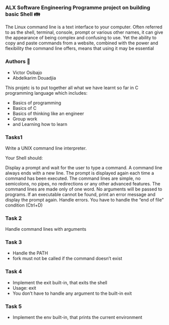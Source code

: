 ### ALX Software Engineering Programme project on building basic Shell :family:

The Linux command line is a text interface to your computer. Often referred to as the shell, terminal, console, prompt or various other names, it can give the appearance of being complex and confusing to use. Yet the ability to copy and paste commands from a website, combined with the power and flexibility the command line offers, means that using it may be essential


### Authors :rocket:
- Victor Osibajo
- Abdelkarim Douadjia

This projetc is to put together all what we have learnt so far in C programming language which includes: 
- Basics of programming
- Basics of C
- Basics of thinking like an engineer
- Group work
- and Learning how to learn

### Tasks1
Write a UNIX command line interpreter.

Your Shell should:

Display a prompt and wait for the user to type a command. A command line always ends with a new line.
The prompt is displayed again each time a command has been executed.
The command lines are simple, no semicolons, no pipes, no redirections or any other advanced features.
The command lines are made only of one word. No arguments will be passed to programs.
If an executable cannot be found, print an error message and display the prompt again.
Handle errors.
You have to handle the “end of file” condition (Ctrl+D)

### Task 2
Handle command lines with arguments

### Task 3
- Handle the PATH
- fork must not be called if the command doesn’t exist

### Task 4
- Implement the exit built-in, that exits the shell
- Usage: exit
- You don’t have to handle any argument to the built-in exit

### Task 5
- Implement the env built-in, that prints the current environment

